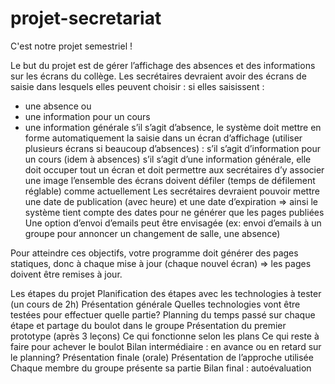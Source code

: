 # projet-secretariat
C'est notre projet semestriel !

Le but du projet est de gérer l’affichage des absences et des informations sur les écrans du collège.
Les secrétaires devraient avoir des écrans de saisie dans lesquels elles peuvent choisir :
si elles saisissent :
  - une absence ou 
  - une information pour un cours
  - une information générale
s’il s’agit d’absence, le système doit mettre en forme automatiquement la saisie dans un écran d’affichage (utiliser plusieurs écrans si beaucoup d’absences) :
s’il s’agit d’information pour un cours (idem à absences)
s’il s’agit d’une information générale, elle doit occuper tout un écran et doit permettre aux secrétaires d’y associer une image
l’ensemble des écrans doivent défiler (temps de défilement réglable) comme actuellement
Les secrétaires devraient pouvoir mettre une date de publication (avec heure) et une date d’expiration => ainsi le système tient compte des dates pour ne générer que les pages publiées
Une option d’envoi d’emails peut être envisagée (ex: envoi d’emails à un groupe pour annoncer un changement de salle, une absence)

Pour atteindre ces objectifs, votre programme doit générer des pages statiques, donc à chaque mise à jour (chaque nouvel écran) => les pages doivent être remises à jour.

Les étapes du projet
Planification des étapes avec les technologies à tester (un cours de 2h)
Présentation générale
Quelles technologies vont être testées pour effectuer quelle partie?
Planning du temps passé sur chaque étape et partage du boulot dans le groupe
Présentation du premier prototype (après 3 leçons)
Ce qui fonctionne selon les plans
Ce qui reste à faire pour achever le boulot
Bilan intermédiaire : en avance ou en retard sur le planning?
Présentation finale (orale)
Présentation de l’approche utilisée
Chaque membre du groupe présente sa partie
Bilan final : autoévaluation
